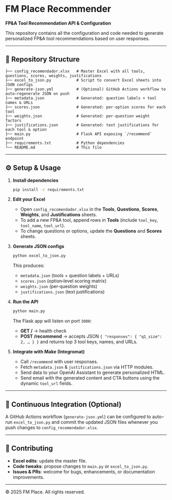 # FM Place Recommender

**FP\&A Tool Recommendation API & Configuration**

This repository contains all the configuration and code needed to generate personalized FP\&A tool recommendations based on user responses.

---

## 📁 Repository Structure

```
├── config_recomendador.xlsx   # Master Excel with all tools, questions, scores, weights, justifications
├── excel_to_json.py           # Script to convert Excel sheets into JSON configs
├── generate-json.yml          # (Optional) GitHub Actions workflow to auto–regenerate JSON on push
├── metadata.json              # Generated: question labels + tool names & URLs
├── scores.json                # Generated: per‑option scores for each tool
├── weights.json               # Generated: per‑question weight factors
├── justifications.json        # Generated: text justifications for each tool & option
├── main.py                    # Flask API exposing `/recommend` endpoint
├── requirements.txt           # Python dependencies
└── README.md                  # This file
```

---

## ⚙️ Setup & Usage

1. **Install dependencies**

   ```bash
   pip install -r requirements.txt
   ```

2. **Edit your Excel**

   * Open `config_recomendador.xlsx` in the **Tools**, **Questions**, **Scores**, **Weights**, and **Justifications** sheets.
   * To add a new FP\&A tool, append rows in **Tools** (include `tool_key`, `tool_name`, `tool_url`).
   * To change questions or options, update the **Questions** and **Scores** sheets.

3. **Generate JSON configs**

   ```bash
   python excel_to_json.py
   ```

   This produces:

   * `metadata.json` (tools + question labels + URLs)
   * `scores.json`  (option‑level scoring matrix)
   * `weights.json` (per‑question weights)
   * `justifications.json` (text justifications)

4. **Run the API**

   ```bash
   python main.py
   ```

   The Flask app will listen on port `3000`:

   * **GET /** → health check
   * **POST /recommend** → accepts JSON `{ "responses": { "q1_size": 2, … } }` and returns top 3 tool keys, names, and URLs.

5. **Integrate with Make (Integromat)**

   * Call `/recommend` with user responses.
   * Fetch `metadata.json` & `justifications.json` via HTTP modules.
   * Send data to your OpenAI Assistant to generate personalized HTML.
   * Send email with the generated content and CTA buttons using the dynamic `tool_url` fields.

---

## 🔄 Continuous Integration (Optional)

A GitHub Actions workflow (`generate-json.yml`) can be configured to auto–run `excel_to_json.py` and commit the updated JSON files whenever you push changes to `config_recomendador.xlsx`.

---

## 📝 Contributing

* **Excel edits**: update the master file.
* **Code tweaks**: propose changes to `main.py` or `excel_to_json.py`.
* **Issues & PRs**: welcome for bugs, enhancements, or documentation improvements.

---

© 2025 FM Place. All rights reserved.
